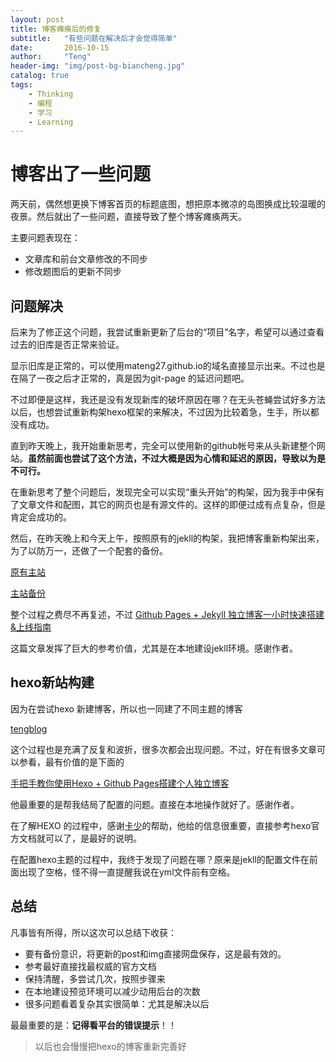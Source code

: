 ```yaml
---
layout: post
title: 博客瘫痪后的修复
subtitle:   "有些问题在解决后才会觉得简单"
date:       2016-10-15
author:     "Teng"
header-img: "img/post-bg-biancheng.jpg"
catalog: true
tags:
    - Thinking
    - 编程
    - 学习
    - Learning
---
```


#  博客出了一些问题

 两天前，偶然想更换下博客首页的标题底图，想把原本微凉的岛图换成比较温暖的夜景。然后就出了一些问题，直接导致了整个博客瘫痪两天。

主要问题表现在：

- 文章库和前台文章修改的不同步
- 修改题图后的更新不同步

## 问题解决

后来为了修正这个问题，我尝试重新更新了后台的“项目”名字，希望可以通过查看过去的旧库是否正常来验证。

显示旧库是正常的，可以使用mateng27.github.io的域名直接显示出来。不过也是在隔了一夜之后才正常的，真是因为git-page 的延迟问题吧。

不过即便是这样，我还是没有发现新库的破坏原因在哪？在无头苍蝇尝试好多方法以后，也想尝试重新构架hexo框架的来解决，不过因为比较着急，生手，所以都没有成功。

直到昨天晚上，我开始重新思考，完全可以使用新的github帐号来从头新建整个网站。**虽然前面也尝试了这个方法，不过大概是因为心情和延迟的原因，导致以为是不可行。**

在重新思考了整个问题后，发现完全可以实现“重头开始”的构架，因为我手中保有了文章文件和配图，其它的网页也是有源文件的。这样的即便过成有点复杂，但是肯定会成功的。

然后，在昨天晚上和今天上午，按照原有的jekll的构架，我把博客重新构架出来，为了以防万一，还做了一个配套的备份。

[原有主站](https://mateng27.github.io/)

[主站备份](https://tengblog27.github.io/)

整个过程之费尽不再复述，不过
[Github Pages + Jekyll 独立博客一小时快速搭建&上线指南](http://playingfingers.com/2016/03/26/build-a-blog/#jekyll-1)

这篇文章发挥了巨大的参考价值，尤其是在本地建设jekll环境。感谢作者。

## hexo新站构建

因为在尝试hexo 新建博客，所以也一同建了不同主题的博客

[tengblog](https://mteng27.github.io/)

这个过程也是充满了反复和波折，很多次都会出现问题。不过，好在有很多文章可以参看，最有价值的是下面的

[手把手教你使用Hexo + Github Pages搭建个人独立博客](http://jiji262.github.io/2016/04/15/2016-04-15-hexo-github-pages-blog/)

他最重要的是帮我结局了配置的问题。直接在本地操作就好了。感谢作者。

在了解HEXO 的过程中，感谢[卡少](http://geekarl.com/)的帮助，他给的信息很重要，直接参考hexo官方文档就可以了，是最好的说明。

在配置hexo主题的过程中，我终于发现了问题在哪？原来是jekll的配置文件在前面出现了空格，怪不得一直提醒我说在yml文件前有空格。

## 总结

凡事皆有所得，所以这次可以总结下收获：

- 要有备份意识，将更新的post和img直接网盘保存，这是最有效的。
- 参考最好直接找最权威的官方文档
- 保持清醒，多尝试几次，按照步骤来
- 在本地建设预览环境可以减少动用后台的次数
- 很多问题看着复杂其实很简单：尤其是解决以后

最最重要的是：**记得看平台的错误提示**！！

> 以后也会慢慢把hexo的博客重新完善好





